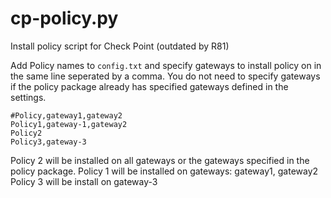 # cp-policy.py

Install policy script for Check Point (outdated by R81)

Add Policy names to ``config.txt`` and specify gateways to install policy on in the same line seperated by a comma. You do not need to specify gateways if the policy package already has specified gateways defined in the settings.

```
#Policy,gateway1,gateway2
Policy1,gateway-1,gateway2
Policy2
Policy3,gateway-3
```

Policy 2 will be installed on all gateways or the gateways specified in the policy package.
Policy 1 will be installed on gateways: gateway1, gateway2
Policy 3 will be install on gateway-3
